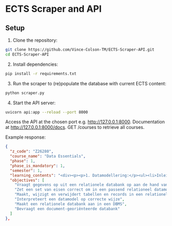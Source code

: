 # ECTS Scraper and API

## Setup

1. Clone the repository:
```bash
git clone https://github.com/Vince-Colson-TM/ECTS-Scraper-API.git
cd ECTS-Scraper-API
  ```

2. Install dependencies:

```bash
pip install -r requirements.txt
```

3. Run the scraper to (re)populate the database with current ECTS content:

```bash
python scraper.py
```

4. Start the API server:

```bash
uvicorn api:app --reload --port 8000
```
Access the API at the chosen port e.g. http://127.0.0.1:8000.
Documentation at http://127.0.0.1:8000/docs.
GET /courses to retrieve all courses.

Example response:
```json
{
  "z_code": "Z26280",
  "course_name": "Data Essentials",
  "phase": 1,
  "phase_is_mandatory": 1,
  "semester": 1,
  "learning_contents": "<div><p><p>1. Datamodellering:</p><ul><li>Inleiding tot datamodellering</li><li>Begrippen primary key, foreign key, alternate key, constraints</li><li>Herkennen en benoemen van verschillende soorten relaties</li></ul><p>2. SQL:</p><ul><li>CREATE TABLE, INSERT, UPDATE, DELETE</li><li>SELECT-component</li><li>WHERE-component</li><li>Scalaire functies</li><li>Joins</li><li>Subquery’s</li><li>SET-functies</li><li>GROUP BY</li></ul><p>Doorheen het semester wordt deze leerstof toegepast in een project.</p><p>3. Document-georiënteerde databases</p><p> </p></p></div>",
  "objectives": [
    "Vraagt gegevens op uit een relationele databank op aan de hand van SQL queries",
    "Zet een set van eisen correct om in een passend relationeel datamodel",
    "Maakt, wijzigt en verwijdert tabellen en records in een relationele databank",
    "Interpreteert een datamodel op correcte wijze",
    "Maakt een relationele databank aan in een DBMS",
    "Bevraagt een document-georiënteerde databank"
  ]
},
```

